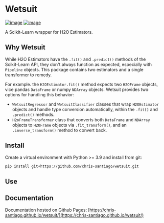 # Wetsuit

[![image](https://img.shields.io/badge/python-3.7--3.11-blue.svg)](https://www.python.org)
[![image](https://img.shields.io/badge/code%20style-black-black)](https://github.com/psf/black)

A Scikit-Learn wrapper for H2O Estimators.

## Why Wetsuit

While H2O Estimators have the `.fit()` and `.predict()` methods of the Scikit-Learn API, they don't always
function as expected, especially with `Pipeline` objects. This package contains two estimators and a
single transformer to remedy.

For example. the `H2OEstimator.fit()` method expects two `H2OFrame` objects, vice pandas `DataFrame` or
numpy `NDArray` objects. Wetsuit provides two options for handling this behavior:

- `WetsuitRegressor` and `WetsuitClassifier` classes that wrap `H2OEstimator` objects and handle type conversion automatically, within the `.fit()` and `.predict()` methods.
- `H2oFrameTransformer` class that converts both `DataFrame` and `NDArray` objects to `H2OFrame` objects via `.fit_transform()`, and an `.inverse_transform()` method to convert back.

## Install

Create a virtual environment with Python >= 3.9 and install from git:

```bash
pip install git+https://github.com/chris-santiago/wetsuit.git
```

## Use


## Documentation

Documentation hosted on Github Pages: [https://chris-santiago.github.io/wetsuit/](https://chris-santiago.github.io/wetsuit/)
